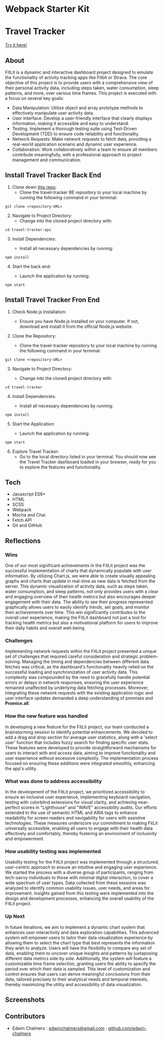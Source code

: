 # Webpack Starter Kit


# Travel Tracker

[Try it here!](https://edwin-chalmers.github.io/travel-tracker/)

## About
FitLit is a dynamic and interactive dashboard project designed to emulate the functionality of activity tracking apps like Fitbit or Strava. The core objective of this project is to provide users with a comprehensive view of their personal activity data, including steps taken, water consumption, sleep patterns, and more, over various time frames. This project is executed with a focus on several key goals:

  - Data Manipulation: Utilize object and array prototype methods to effectively manipulate user activity data.
  - User Interface: Develop a user-friendly interface that clearly displays information, making it accessible and easy to understand.
  - Testing: Implement a thorough testing suite using Test-Driven Development (TDD) to ensure code reliability and functionality.
  - Network Requests: Make network requests to fetch data, providing a real-world application scenario and dynamic user experience.
  - Collaboration: Work collaboratively within a team to ensure all members contribute meaningfully, with a professional approach to project management and communication.

## Install Travel Tracker Back End

1. Clone down [this repo](https://github.com/turingschool-examples/travel-tracker-api). 
    * Clone the travel-tracker BE repository to your local machine by running the following command in your terminal:
```
git clone <repository-URL>
```
2. Navigate to Project Directory:
    * Change into the cloned project directory with:
```
cd travel-tracker-api
```
3. Install Dependencies:

    * Install all necessary dependencies by running:
```
npm install
```
4. Start the back end:

    * Launch the application by running:
```
npm start
```

## Install Travel Tracker Fron End

1. Check Node.js Installation: 
    * Ensure you have Node.js installed on your computer. If not, download and install it from the official Node.js website.

2. Clone the Repository: 
    * Clone the travel-tracker repository to your local machine by running the following command in your terminal:
```
git clone <repository-URL>
```
3. Navigate to Project Directory:

    * Change into the cloned project directory with:
```
cd travel-tracker
```
4. Install Dependencies:

    * Install all necessary dependencies by running:
```
npm install
```
5. Start the Application:

    * Launch the application by running:
```
npm start
```
6. Explore Travel Tracker:
    * Go to the local directory listed in your terminal. You should now see the Travel Tracker dashboard loaded in your browser, ready for you to explore the features and functionality.


## Tech
  - Jacascript ES6+
  - HTML
  - SCSS
  - Webpack
  - Mocha and Chai
  - Fetch API
  - Git and GitHub

## Reflections

  ### Wins
One of our most significant achievements in the FitLit project was the successful implementation of charts that dynamically populate with user information. By utilizing Chart.js, we were able to create visually appealing graphs and charts that update in real-time as new data is fetched from the server. This dynamic visualization of activity data, such as steps taken, water consumption, and sleep patterns, not only provides users with a clear and engaging overview of their health metrics but also encourages deeper engagement with their data. The ability to see their progress represented graphically allows users to easily identify trends, set goals, and monitor their achievements over time. This win significantly contributes to the overall user experience, making the FitLit dashboard not just a tool for tracking health metrics but also a motivational platform for users to improve their daily habits and overall well-being.

  ### Challenges
Implementing network requests within the FitLit project presented a unique set of challenges that required careful consideration and strategic problem-solving. Managing the timing and dependencies between different data fetches was critical, as the dashboard's functionality heavily relied on the successful loading and synchronization of user activity data. This complexity was compounded by the need to gracefully handle potential errors or delays in network responses, ensuring the user experience remained unaffected by underlying data fetching processes. Moreover, integrating these network requests with the existing application logic and user interface updates demanded a deep understanding of promises and **Promice.all**.

  ### How the new feature was handled
In developing a new feature for the FitLit project, our team conducted a brainstorming session to identify potential enhancements. We decided to add a drag and drop section for average user statistics, along with a 'select user' function that includes fuzzy search for finding specific user stats. These features were developed to provide straightforward mechanisms for users to interact with and access data, aiming to improve functionality and user experience without excessive complexity. The implementation process focused on ensuring these additions were integrated smoothly, enhancing the app's utility.

  ### What was done to address accessibility
In the development of the FitLit project, we prioritized accessibility to ensure an inclusive user experience, implementing keyboard navigation, testing with colorblind extensions for visual clarity, and achieving near-perfect scores in "Lighthouse" and "WAVE" accessibility audits. Our efforts extended to the use of semantic HTML and ARIA tags to enhance readability for screen readers and navigability for users with assistive technologies. These measures underscore our commitment to making FitLit universally accessible, enabling all users to engage with their health data effectively and comfortably, thereby fostering an environment of inclusivity and empowerment.

  ### How usability testing was implemented
Usability testing for the FitLit project was implemented through a structured, user-centric approach to ensure an intuitive and engaging user experience. We started the process with a diverse group of participants, ranging from tech-savvy individuals to those with minimal digital interaction, to cover a wide spectrum of user types. Data collected from these sessions was analyzed to identify common usability issues, user needs, and areas for improvement. Insights gained from this testing were implemented into the design and development processes, enhancing the overall usability of the FitLit project.

  ### Up Next
In future iterations, we aim to implement a dynamic chart system that enhances user interactivity and data exploration capabilities. This advanced system will empower users to tailor their data visualization experience by allowing them to select the chart type that best represents the information they wish to analyze. Users will have the flexibility to compare any set of data, enabling them to uncover unique insights and patterns by juxtaposing different data metrics side by side. Additionally, the system will feature a customizable time frame selection, granting users the ability to specify the period over which their data is sampled. This level of customization and control ensures that users can derive meaningful conclusions from their data, tailored precisely to their analytical needs and temporal interests, thereby maximizing the utility and accessibility of data visualization.

## Screenshots


## Contributors
- Edwin Chalmers : edwinchalmers@gmail.com : [github.com/edwin-chalmers](https://github.com/edwin-chalmers)

